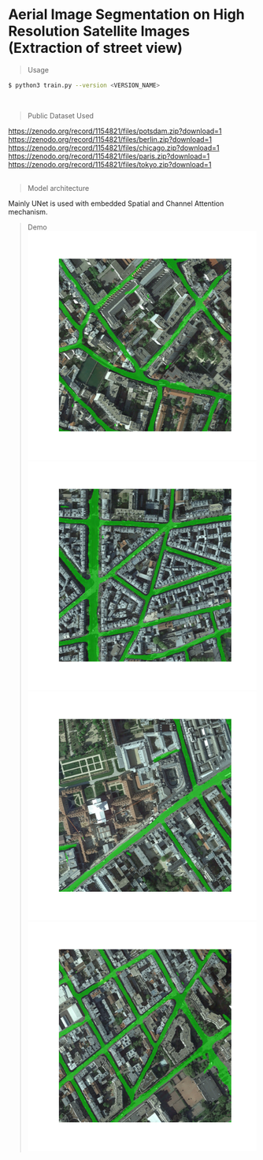 # Aerial Image Segmentation on High Resolution Satellite Images (Extraction of street view)

> Usage

```sh
$ python3 train.py --version <VERSION_NAME>
```
<br/>

> Public Dataset Used

https://zenodo.org/record/1154821/files/potsdam.zip?download=1 <br/>
https://zenodo.org/record/1154821/files/berlin.zip?download=1 <br/>
https://zenodo.org/record/1154821/files/chicago.zip?download=1 <br/>
https://zenodo.org/record/1154821/files/paris.zip?download=1 <br/>
https://zenodo.org/record/1154821/files/tokyo.zip?download=1 <br/>
<br/>

> Model architecture

Mainly UNet is used with embedded Spatial and Channel Attention mechanism.
<br/>


> Demo
![alt text](https://github.com/amritsaha607/Aerial-Image-Segmentation/blob/master/Demo/1.png?raw=true)
![alt text](https://github.com/amritsaha607/Aerial-Image-Segmentation/blob/master/Demo/2.png?raw=true)
![alt text](https://github.com/amritsaha607/Aerial-Image-Segmentation/blob/master/Demo/4.png?raw=true)
![alt text](https://github.com/amritsaha607/Aerial-Image-Segmentation/blob/master/Demo/5.png?raw=true)

